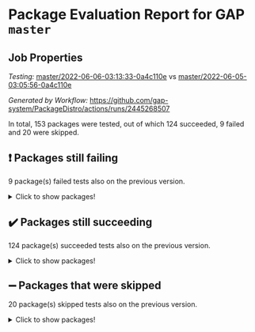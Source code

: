 # Package Evaluation Report for GAP `master`

## Job Properties

*Testing:* [master/2022-06-06-03:13:33-0a4c110e](https://github.com/gap-system/PackageDistro/blob/data/reports/master/2022-06-06-03:13:33-0a4c110e) vs [master/2022-06-05-03:05:56-0a4c110e](https://github.com/gap-system/PackageDistro/blob/data/reports/master/2022-06-05-03:05:56-0a4c110e)

*Generated by Workflow:* https://github.com/gap-system/PackageDistro/actions/runs/2445268507

In total, 153 packages were tested, out of which 124 succeeded, 9 failed and 20 were skipped.

## :exclamation: Packages still failing

9 package(s) failed tests also on the previous version.
<details><summary>Click to show packages!</summary>

- fining 1.4.1 [(failure)](https://github.com/gap-system/PackageDistro/runs/6749279059?check_suite_focus=true)
- francy 1.2.4 [(failure)](https://github.com/gap-system/PackageDistro/runs/6749279189?check_suite_focus=true)
- hap 1.39 [(failure)](https://github.com/gap-system/PackageDistro/runs/6749279425?check_suite_focus=true)
- normalizinterface 1.3.2 [(failure)](https://github.com/gap-system/PackageDistro/runs/6749280705?check_suite_focus=true)
- packagemanager 1.2 [(failure)](https://github.com/gap-system/PackageDistro/runs/6749280978?check_suite_focus=true)
- rcwa 4.6.4 [(failure)](https://github.com/gap-system/PackageDistro/runs/6749281323?check_suite_focus=true)
- recog 1.3.2 [(failure)](https://github.com/gap-system/PackageDistro/runs/6749281416?check_suite_focus=true)
- semigroups 4.0.0 [(failure)](https://github.com/gap-system/PackageDistro/runs/6749281663?check_suite_focus=true)
- ugaly 4.0.2 [(failure)](https://github.com/gap-system/PackageDistro/runs/6749282277?check_suite_focus=true)
</details>

## :heavy_check_mark: Packages still succeeding

124 package(s) succeeded tests also on the previous version.
<details><summary>Click to show packages!</summary>

- ace 5.4 [(success)](https://github.com/gap-system/PackageDistro/runs/6749277431?check_suite_focus=true)
- aclib 1.3.2 [(success)](https://github.com/gap-system/PackageDistro/runs/6749277481?check_suite_focus=true)
- agt 0.2 [(success)](https://github.com/gap-system/PackageDistro/runs/6749277533?check_suite_focus=true)
- alnuth 3.2.1 [(success)](https://github.com/gap-system/PackageDistro/runs/6749277607?check_suite_focus=true)
- anupq 3.2.6 [(success)](https://github.com/gap-system/PackageDistro/runs/6749277661?check_suite_focus=true)
- atlasrep 2.1.2 [(success)](https://github.com/gap-system/PackageDistro/runs/6749277720?check_suite_focus=true)
- autodoc 2022.03.10 [(success)](https://github.com/gap-system/PackageDistro/runs/6749277757?check_suite_focus=true)
- automata 1.15 [(success)](https://github.com/gap-system/PackageDistro/runs/6749277797?check_suite_focus=true)
- automgrp 1.3.2 [(success)](https://github.com/gap-system/PackageDistro/runs/6749277852?check_suite_focus=true)
- autpgrp 1.10.2 [(success)](https://github.com/gap-system/PackageDistro/runs/6749277887?check_suite_focus=true)
- cap 2022.05-09 [(success)](https://github.com/gap-system/PackageDistro/runs/6749277924?check_suite_focus=true)
- caratinterface 2.3.3 [(success)](https://github.com/gap-system/PackageDistro/runs/6749277990?check_suite_focus=true)
- cddinterface 2020.06.24 [(success)](https://github.com/gap-system/PackageDistro/runs/6749278040?check_suite_focus=true)
- circle 1.6.5 [(success)](https://github.com/gap-system/PackageDistro/runs/6749278083?check_suite_focus=true)
- classicpres 1.22 [(success)](https://github.com/gap-system/PackageDistro/runs/6749278111?check_suite_focus=true)
- cohomolo 1.6.10 [(success)](https://github.com/gap-system/PackageDistro/runs/6749278166?check_suite_focus=true)
- congruence 1.2.4 [(success)](https://github.com/gap-system/PackageDistro/runs/6749278224?check_suite_focus=true)
- corelg 1.56 [(success)](https://github.com/gap-system/PackageDistro/runs/6749278288?check_suite_focus=true)
- crime 1.6 [(success)](https://github.com/gap-system/PackageDistro/runs/6749278370?check_suite_focus=true)
- crisp 1.4.5 [(success)](https://github.com/gap-system/PackageDistro/runs/6749278449?check_suite_focus=true)
- crypting 0.10 [(success)](https://github.com/gap-system/PackageDistro/runs/6749278526?check_suite_focus=true)
- cryst 4.1.24 [(success)](https://github.com/gap-system/PackageDistro/runs/6749278590?check_suite_focus=true)
- crystcat 1.1.9 [(success)](https://github.com/gap-system/PackageDistro/runs/6749278666?check_suite_focus=true)
- ctbllib 1.3.4 [(success)](https://github.com/gap-system/PackageDistro/runs/6749278695?check_suite_focus=true)
- cubefree 1.19 [(success)](https://github.com/gap-system/PackageDistro/runs/6749278723?check_suite_focus=true)
- curlinterface 2.2.2 [(success)](https://github.com/gap-system/PackageDistro/runs/6749278759?check_suite_focus=true)
- cvec 2.7.5 [(success)](https://github.com/gap-system/PackageDistro/runs/6749278787?check_suite_focus=true)
- datastructures 0.2.7 [(success)](https://github.com/gap-system/PackageDistro/runs/6749278805?check_suite_focus=true)
- deepthought 1.0.5 [(success)](https://github.com/gap-system/PackageDistro/runs/6749278829?check_suite_focus=true)
- design 1.7 [(success)](https://github.com/gap-system/PackageDistro/runs/6749278852?check_suite_focus=true)
- difsets 2.3.1 [(success)](https://github.com/gap-system/PackageDistro/runs/6749278879?check_suite_focus=true)
- digraphs 1.5.3 [(success)](https://github.com/gap-system/PackageDistro/runs/6749278903?check_suite_focus=true)
- edim 1.3.5 [(success)](https://github.com/gap-system/PackageDistro/runs/6749278936?check_suite_focus=true)
- example 4.3.1 [(success)](https://github.com/gap-system/PackageDistro/runs/6749278961?check_suite_focus=true)
- factint 1.6.3 [(success)](https://github.com/gap-system/PackageDistro/runs/6749278984?check_suite_focus=true)
- ferret 1.0.7 [(success)](https://github.com/gap-system/PackageDistro/runs/6749279004?check_suite_focus=true)
- fga 1.4.0 [(success)](https://github.com/gap-system/PackageDistro/runs/6749279037?check_suite_focus=true)
- float 1.0.3 [(success)](https://github.com/gap-system/PackageDistro/runs/6749279090?check_suite_focus=true)
- format 1.4.3 [(success)](https://github.com/gap-system/PackageDistro/runs/6749279115?check_suite_focus=true)
- forms 1.2.7 [(success)](https://github.com/gap-system/PackageDistro/runs/6749279129?check_suite_focus=true)
- fplsa 1.2.5 [(success)](https://github.com/gap-system/PackageDistro/runs/6749279155?check_suite_focus=true)
- fr 2.4.8 [(success)](https://github.com/gap-system/PackageDistro/runs/6749279172?check_suite_focus=true)
- fwtree 1.3 [(success)](https://github.com/gap-system/PackageDistro/runs/6749279210?check_suite_focus=true)
- gbnp 1.0.5 [(success)](https://github.com/gap-system/PackageDistro/runs/6749279234?check_suite_focus=true)
- generalizedmorphismsforcap 2022.05-01 [(success)](https://github.com/gap-system/PackageDistro/runs/6749279253?check_suite_focus=true)
- genss 1.6.6 [(success)](https://github.com/gap-system/PackageDistro/runs/6749279273?check_suite_focus=true)
- gradedringforhomalg 2022.03-01 [(success)](https://github.com/gap-system/PackageDistro/runs/6749279304?check_suite_focus=true)
- grape 4.8.5 [(success)](https://github.com/gap-system/PackageDistro/runs/6749279322?check_suite_focus=true)
- groupoids 1.69 [(success)](https://github.com/gap-system/PackageDistro/runs/6749279339?check_suite_focus=true)
- grpconst 2.6.2 [(success)](https://github.com/gap-system/PackageDistro/runs/6749279358?check_suite_focus=true)
- guarana 0.96.3 [(success)](https://github.com/gap-system/PackageDistro/runs/6749279381?check_suite_focus=true)
- guava 3.16 [(success)](https://github.com/gap-system/PackageDistro/runs/6749279399?check_suite_focus=true)
- hapcryst 0.1.14 [(success)](https://github.com/gap-system/PackageDistro/runs/6749279466?check_suite_focus=true)
- hecke 1.5.3 [(success)](https://github.com/gap-system/PackageDistro/runs/6749279516?check_suite_focus=true)
- help 3.5 [(success)](https://github.com/gap-system/PackageDistro/runs/6749279560?check_suite_focus=true)
- idrel 2.44 [(success)](https://github.com/gap-system/PackageDistro/runs/6749279669?check_suite_focus=true)
- images 1.3.1 [(success)](https://github.com/gap-system/PackageDistro/runs/6749279731?check_suite_focus=true)
- intpic 0.3.0 [(success)](https://github.com/gap-system/PackageDistro/runs/6749279783?check_suite_focus=true)
- io 4.7.2 [(success)](https://github.com/gap-system/PackageDistro/runs/6749279824?check_suite_focus=true)
- irredsol 1.4.3 [(success)](https://github.com/gap-system/PackageDistro/runs/6749279866?check_suite_focus=true)
- json 2.1.0 [(success)](https://github.com/gap-system/PackageDistro/runs/6749279901?check_suite_focus=true)
- jupyterkernel 1.4.1 [(success)](https://github.com/gap-system/PackageDistro/runs/6749279940?check_suite_focus=true)
- jupyterviz 1.5.1 [(success)](https://github.com/gap-system/PackageDistro/runs/6749279983?check_suite_focus=true)
- kan 1.34 [(success)](https://github.com/gap-system/PackageDistro/runs/6749280024?check_suite_focus=true)
- kbmag 1.5.9 [(success)](https://github.com/gap-system/PackageDistro/runs/6749280075?check_suite_focus=true)
- laguna 3.9.5 [(success)](https://github.com/gap-system/PackageDistro/runs/6749280116?check_suite_focus=true)
- liealgdb 2.2.1 [(success)](https://github.com/gap-system/PackageDistro/runs/6749280147?check_suite_focus=true)
- liepring 2.6 [(success)](https://github.com/gap-system/PackageDistro/runs/6749280177?check_suite_focus=true)
- liering 2.4.2 [(success)](https://github.com/gap-system/PackageDistro/runs/6749280234?check_suite_focus=true)
- linearalgebraforcap 2022.05-04 [(success)](https://github.com/gap-system/PackageDistro/runs/6749280252?check_suite_focus=true)
- loops 3.4.1 [(success)](https://github.com/gap-system/PackageDistro/runs/6749280277?check_suite_focus=true)
- lpres 1.0.3 [(success)](https://github.com/gap-system/PackageDistro/runs/6749280298?check_suite_focus=true)
- majoranaalgebras 1.4 [(success)](https://github.com/gap-system/PackageDistro/runs/6749280318?check_suite_focus=true)
- mapclass 1.4.5 [(success)](https://github.com/gap-system/PackageDistro/runs/6749280342?check_suite_focus=true)
- matgrp 0.64 [(success)](https://github.com/gap-system/PackageDistro/runs/6749280363?check_suite_focus=true)
- modisom 2.5.2 [(success)](https://github.com/gap-system/PackageDistro/runs/6749280398?check_suite_focus=true)
- modulepresentationsforcap 2022.05-03 [(success)](https://github.com/gap-system/PackageDistro/runs/6749280426?check_suite_focus=true)
- monoidalcategories 2022.05-06 [(success)](https://github.com/gap-system/PackageDistro/runs/6749280487?check_suite_focus=true)
- nconvex 2020.11-04 [(success)](https://github.com/gap-system/PackageDistro/runs/6749280547?check_suite_focus=true)
- nilmat 1.4.1 [(success)](https://github.com/gap-system/PackageDistro/runs/6749280601?check_suite_focus=true)
- nock 1.5 [(success)](https://github.com/gap-system/PackageDistro/runs/6749280645?check_suite_focus=true)
- nq 2.5.8 [(success)](https://github.com/gap-system/PackageDistro/runs/6749280778?check_suite_focus=true)
- numericalsgps 1.3.0 [(success)](https://github.com/gap-system/PackageDistro/runs/6749280840?check_suite_focus=true)
- openmath 11.5.1 [(success)](https://github.com/gap-system/PackageDistro/runs/6749280881?check_suite_focus=true)
- orb 4.8.4 [(success)](https://github.com/gap-system/PackageDistro/runs/6749280933?check_suite_focus=true)
- patternclass 2.4.2 [(success)](https://github.com/gap-system/PackageDistro/runs/6749281015?check_suite_focus=true)
- permut 2.0.4 [(success)](https://github.com/gap-system/PackageDistro/runs/6749281048?check_suite_focus=true)
- polenta 1.3.10 [(success)](https://github.com/gap-system/PackageDistro/runs/6749281084?check_suite_focus=true)
- polymaking 0.8.6 [(success)](https://github.com/gap-system/PackageDistro/runs/6749281119?check_suite_focus=true)
- primgrp 3.4.2 [(success)](https://github.com/gap-system/PackageDistro/runs/6749281158?check_suite_focus=true)
- profiling 2.5.0 [(success)](https://github.com/gap-system/PackageDistro/runs/6749281173?check_suite_focus=true)
- qpa 1.33 [(success)](https://github.com/gap-system/PackageDistro/runs/6749281200?check_suite_focus=true)
- quagroup 1.8.3 [(success)](https://github.com/gap-system/PackageDistro/runs/6749281228?check_suite_focus=true)
- radiroot 2.9 [(success)](https://github.com/gap-system/PackageDistro/runs/6749281263?check_suite_focus=true)
- rds 1.8 [(success)](https://github.com/gap-system/PackageDistro/runs/6749281367?check_suite_focus=true)
- repndecomp 1.2.1 [(success)](https://github.com/gap-system/PackageDistro/runs/6749281464?check_suite_focus=true)
- repsn 3.1.0 [(success)](https://github.com/gap-system/PackageDistro/runs/6749281518?check_suite_focus=true)
- resclasses 4.7.2 [(success)](https://github.com/gap-system/PackageDistro/runs/6749281565?check_suite_focus=true)
- scscp 2.3.1 [(success)](https://github.com/gap-system/PackageDistro/runs/6749281612?check_suite_focus=true)
- sglppow 2.2 [(success)](https://github.com/gap-system/PackageDistro/runs/6749281695?check_suite_focus=true)
- sgpviz 0.999.5 [(success)](https://github.com/gap-system/PackageDistro/runs/6749281766?check_suite_focus=true)
- simpcomp 2.1.14 [(success)](https://github.com/gap-system/PackageDistro/runs/6749281826?check_suite_focus=true)
- singular 2020.12.18 [(success)](https://github.com/gap-system/PackageDistro/runs/6749281873?check_suite_focus=true)
- sla 1.5.3 [(success)](https://github.com/gap-system/PackageDistro/runs/6749281930?check_suite_focus=true)
- smallgrp 1.5 [(success)](https://github.com/gap-system/PackageDistro/runs/6749281980?check_suite_focus=true)
- smallsemi 0.6.13 [(success)](https://github.com/gap-system/PackageDistro/runs/6749282026?check_suite_focus=true)
- sonata 2.9.4 [(success)](https://github.com/gap-system/PackageDistro/runs/6749282052?check_suite_focus=true)
- sophus 1.25 [(success)](https://github.com/gap-system/PackageDistro/runs/6749282086?check_suite_focus=true)
- spinsym 1.5.2 [(success)](https://github.com/gap-system/PackageDistro/runs/6749282111?check_suite_focus=true)
- symbcompcc 1.3.2 [(success)](https://github.com/gap-system/PackageDistro/runs/6749282142?check_suite_focus=true)
- thelma 1.3 [(success)](https://github.com/gap-system/PackageDistro/runs/6749282169?check_suite_focus=true)
- tomlib 1.2.9 [(success)](https://github.com/gap-system/PackageDistro/runs/6749282194?check_suite_focus=true)
- toric 1.9.5 [(success)](https://github.com/gap-system/PackageDistro/runs/6749282222?check_suite_focus=true)
- transgrp 3.6.2 [(success)](https://github.com/gap-system/PackageDistro/runs/6749282249?check_suite_focus=true)
- unipot 1.5 [(success)](https://github.com/gap-system/PackageDistro/runs/6749282303?check_suite_focus=true)
- unitlib 4.1.0 [(success)](https://github.com/gap-system/PackageDistro/runs/6749282336?check_suite_focus=true)
- utils 0.72 [(success)](https://github.com/gap-system/PackageDistro/runs/6749282358?check_suite_focus=true)
- uuid 0.7 [(success)](https://github.com/gap-system/PackageDistro/runs/6749282383?check_suite_focus=true)
- walrus 0.9991 [(success)](https://github.com/gap-system/PackageDistro/runs/6749282404?check_suite_focus=true)
- wedderga 4.10.2 [(success)](https://github.com/gap-system/PackageDistro/runs/6749282428?check_suite_focus=true)
- xmod 2.88 [(success)](https://github.com/gap-system/PackageDistro/runs/6749282448?check_suite_focus=true)
- xmodalg 1.22 [(success)](https://github.com/gap-system/PackageDistro/runs/6749282473?check_suite_focus=true)
- yangbaxter 0.10.0 [(success)](https://github.com/gap-system/PackageDistro/runs/6749282501?check_suite_focus=true)
- zeromqinterface 0.13 [(success)](https://github.com/gap-system/PackageDistro/runs/6749282522?check_suite_focus=true)
</details>

## :heavy_minus_sign: Packages that were skipped

20 package(s) skipped tests also on the previous version.
<details><summary>Click to show packages!</summary>

- 4ti2interface 2022.03-01 [(skipped)](https://github.com/gap-system/PackageDistro/runs/6749207303?check_suite_focus=true)
- browse 1.8.14 [(skipped)](https://github.com/gap-system/PackageDistro/runs/6749207303?check_suite_focus=true)
- examplesforhomalg 2022.03-01 [(skipped)](https://github.com/gap-system/PackageDistro/runs/6749207303?check_suite_focus=true)
- gapdoc 1.6.5 [(skipped)](https://github.com/gap-system/PackageDistro/runs/6749207303?check_suite_focus=true)
- gauss 2022.03-01 [(skipped)](https://github.com/gap-system/PackageDistro/runs/6749207303?check_suite_focus=true)
- gaussforhomalg 2022.03-01 [(skipped)](https://github.com/gap-system/PackageDistro/runs/6749207303?check_suite_focus=true)
- gradedmodules 2022.03-01 [(skipped)](https://github.com/gap-system/PackageDistro/runs/6749207303?check_suite_focus=true)
- homalg 2022.03-01 [(skipped)](https://github.com/gap-system/PackageDistro/runs/6749207303?check_suite_focus=true)
- homalgtocas 2022.03-01 [(skipped)](https://github.com/gap-system/PackageDistro/runs/6749207303?check_suite_focus=true)
- io_forhomalg 2022.03-01 [(skipped)](https://github.com/gap-system/PackageDistro/runs/6749207303?check_suite_focus=true)
- itc 1.5.1 [(skipped)](https://github.com/gap-system/PackageDistro/runs/6749207303?check_suite_focus=true)
- localizeringforhomalg 2022.03-01 [(skipped)](https://github.com/gap-system/PackageDistro/runs/6749207303?check_suite_focus=true)
- matricesforhomalg 2022.04-01 [(skipped)](https://github.com/gap-system/PackageDistro/runs/6749207303?check_suite_focus=true)
- modules 2022.03-01 [(skipped)](https://github.com/gap-system/PackageDistro/runs/6749207303?check_suite_focus=true)
- polycyclic 2.16 [(skipped)](https://github.com/gap-system/PackageDistro/runs/6749207303?check_suite_focus=true)
- ringsforhomalg 2022.04-01 [(skipped)](https://github.com/gap-system/PackageDistro/runs/6749207303?check_suite_focus=true)
- sco 2022.03-01 [(skipped)](https://github.com/gap-system/PackageDistro/runs/6749207303?check_suite_focus=true)
- toolsforhomalg 2022.05-01 [(skipped)](https://github.com/gap-system/PackageDistro/runs/6749207303?check_suite_focus=true)
- toricvarieties 2022.03.23 [(skipped)](https://github.com/gap-system/PackageDistro/runs/6749207303?check_suite_focus=true)
- xgap 4.31 [(skipped)](https://github.com/gap-system/PackageDistro/runs/6749207303?check_suite_focus=true)
</details>

